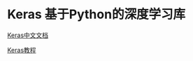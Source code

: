 # Keras 基于Python的深度学习库

[ Keras中文文档](https://keras-cn.readthedocs.io/en/latest/)

[ Keras教程](https://github.com/cdlwhm1217096231/keras_tutorials)   

    
    
    
  
  
  
